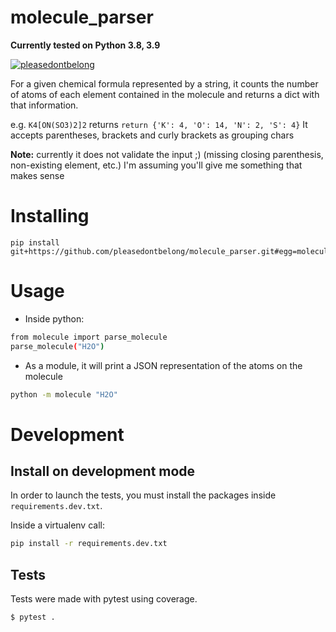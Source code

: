 # molecule_parser

**Currently tested on Python 3.8, 3.9**

[![pleasedontbelong](https://circleci.com/gh/pleasedontbelong/molecule_parser.svg?style=svg)](https://circleci.com/gh/pleasedontbelong/molecule_parser)

For a given chemical formula represented by a string, it counts the number of atoms of each element contained in the molecule and returns a dict with that information.

e.g. `K4[ON(SO3)2]2` returns `return {'K': 4, 'O': 14, 'N': 2, 'S': 4}`
It accepts parentheses, brackets and curly brackets as grouping chars

**Note:** currently it does not validate the input ;) (missing closing parenthesis, non-existing element, etc.) I'm assuming you'll give me something that makes sense

# Installing

```
pip install git+https://github.com/pleasedontbelong/molecule_parser.git#egg=molecule
```

# Usage

- Inside python:

```sh
from molecule import parse_molecule
parse_molecule("H2O")
```

- As a module, it will print a JSON representation of the atoms on the molecule

```sh
python -m molecule "H2O"
```

# Development

## Install on development mode

In order to launch the tests, you must install the packages inside `requirements.dev.txt`.

Inside a virtualenv call:

```sh
pip install -r requirements.dev.txt
```

## Tests

Tests were made with pytest using coverage.

```sh
$ pytest .
```
